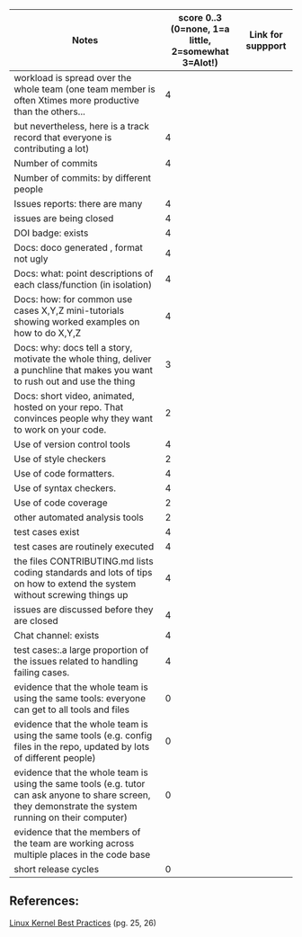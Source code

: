 
|Notes|score 0..3<br>(0=none, 1=a little, 2=somewhat 3=Alot!)|Link for suppport|
|-----|------|------|
| workload is spread over the whole team (one team member is often Xtimes more productive than the others...|4||
| but nevertheless, here is a track record that everyone is contributing a lot)| 4 ||
|Number of commits|4||
|Number of commits: by different people|||
|Issues reports: there are many|4||
|issues are being closed|4||
|DOI badge: exists|4||
|Docs: doco generated , format not ugly|4||
|Docs: what: point descriptions of each class/function (in isolation)|4||
|Docs: how: for common use cases X,Y,Z mini-tutorials showing worked examples on how to do X,Y,Z|4||
|Docs: why: docs tell a story, motivate the whole thing, deliver a punchline that makes you want to rush out and use the thing|3||
|Docs: short video, animated, hosted on your repo. That convinces people why they want to work on your code.|2||
|Use of version control tools|4||
|Use of style checkers|2||
|Use of code formatters.|4||
|Use of syntax checkers.|4||
|Use of code coverage|2||
|other automated analysis tools|2||
|test cases exist|4||
|test cases are routinely executed|4||
|the files CONTRIBUTING.md lists coding standards and lots of tips on how to extend the system without screwing things up|4||
|issues are discussed before they are closed|4||
|Chat channel: exists|4||
|test cases:.a large proportion of the issues related to handling failing cases.|4||
|evidence that the whole team is using the same tools: everyone can get to all tools and files|0||
|evidence that the whole team is using the same tools (e.g. config files in the repo, updated by lots of different people)|0||
|evidence that the whole team is using the same tools (e.g. tutor can ask anyone to share screen, they demonstrate the system running on their computer)|0| |
|evidence that the members of the team are working across multiple places in the code base|||
|short release cycles|0||


## References:
[Linux Kernel Best Practices](https://go.pardot.com/l/6342/2017-10-24/3xr3f2/6342/188781/Publication_LinuxKernelReport_2017.pdf) (pg. 25, 26)
